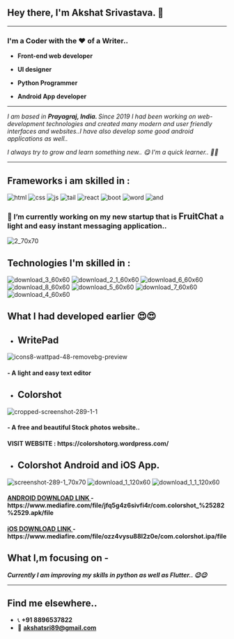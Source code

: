 ## Hey there, <b>I'm Akshat Srivastava.</b> 👋 
<hr>

### I'm a Coder with the ❤️ of a Writer..
- <b bgcolor="yellow"> Front-end web developer </b>
- <b> UI designer</b>
- <b> Python Programmer </b>

- <b> Android App developer </b>
<hr>
<i> I am based in <b>Prayagraj, India. </b>
Since 2019 I had been working on web-development technologies and created many modern and user friendly interfaces and websites..I have also develop some good android applications as well..</i>



<i>I always try to grow and learn something new..  😋    I'm a quick learner..  🥰🥰
</i>
<hr>


## Frameworks i am skilled in :

![html](https://user-images.githubusercontent.com/82876692/125975665-35765e1e-8361-4b04-a2b1-2da2ec8ffdfe.png)   ![css](https://user-images.githubusercontent.com/82876692/125975681-8c47562f-a74b-4790-b2e0-7bea1fc7cb11.png)   ![js](https://user-images.githubusercontent.com/82876692/125975703-dde01d97-e196-441d-9bed-10b0afa513f6.png)   ![tail](https://user-images.githubusercontent.com/82876692/125975729-a8fb85fc-c4ca-476c-859b-299cf15eca71.png)   ![react](https://user-images.githubusercontent.com/82876692/125975742-d5e9fc27-f4a6-4e6a-b3a5-667cbfcd9d00.png)   ![boot](https://user-images.githubusercontent.com/82876692/125975846-506d9b71-f454-4e36-ac66-d0b24487ee60.jpg)   ![word](https://user-images.githubusercontent.com/82876692/125975889-080ad153-9e31-405a-95b1-e60198d7a303.png)   ![and](https://user-images.githubusercontent.com/82876692/125975935-868169f2-68f6-4e44-808b-d3fbb1933325.jpg)


###  🔭 I’m currently working on my new startup that is <b><big> FruitChat </big></b> a light and easy instant messaging application..








![2_70x70](https://user-images.githubusercontent.com/82876692/126030663-682e78a4-3ee7-455d-96d7-5d6a1f9c6771.png)


## Technologies I'm skilled in :

![download_3_60x60](https://user-images.githubusercontent.com/82876692/126031689-cae258b1-85da-4ed5-8595-fb0746e6342f.png)  ![download_2_1_60x60](https://user-images.githubusercontent.com/82876692/126031711-602cd51d-7646-4a54-b3b5-0df6aa6f08b4.png)  ![download_6_60x60](https://user-images.githubusercontent.com/82876692/126031751-8666181f-c9a1-4f8f-92f0-63d949fa864b.png)   ![download_8_60x60](https://user-images.githubusercontent.com/82876692/126031772-2980cfea-2c63-4e38-86fb-c54c6682c2c4.png)   ![download_5_60x60](https://user-images.githubusercontent.com/82876692/126031798-7e15db4c-204c-4826-9277-a15c433f51d0.png)   ![download_7_60x60](https://user-images.githubusercontent.com/82876692/126031816-dd4ba1b9-abaf-4550-989d-3037b6d06c5f.png)   ![download_4_60x60](https://user-images.githubusercontent.com/82876692/126031831-e92830e1-3e9b-4105-bbb5-02ac9a8ec955.png)




## What I had developed earlier  😍😍

- <h2> <b> WritePad </b> </h2>
   
![icons8-wattpad-48-removebg-preview](https://user-images.githubusercontent.com/82876692/122687531-8a93b380-d234-11eb-84ff-fdf9befaf866.png)
<h4>- A light and easy text editor </h4>

- <h2> <b> Colorshot </b></h2>

![cropped-screenshot-289-1-1](https://user-images.githubusercontent.com/82876692/122687606-f544ef00-d234-11eb-89f5-a2825fef0e50.png)
<h4>- A free and beautiful Stock photos website.. </h4>
<h4> VISIT WEBSITE : https://colorshotorg.wordpress.com/ </h4>

- <h2> <b> Colorshot Android and iOS App.</b></h2>
![screenshot-289-1_70x70](https://user-images.githubusercontent.com/82876692/126030721-98f23296-e81f-4a7e-a761-969319bae35b.png)   ![download_1_120x60](https://user-images.githubusercontent.com/82876692/126030952-edb539ce-7244-4179-b7c6-5b9129e0f8d3.png)   ![download_1_1_120x60](https://user-images.githubusercontent.com/82876692/126030955-ff7ff0a6-e2fd-47be-b165-76b0ee5d850f.png)



<h4> <U>ANDROID DOWNLOAD LINK </U> - https://www.mediafire.com/file/jfq5g4z6sivfi4r/com.colorshot_%25282%2529.apk/file </h4>
<h4> <U>iOS DOWNLOAD LINK </U> - https://www.mediafire.com/file/ozz4vysu88l2z0e/com.colorshot.ipa/file </h4>

## What I,m focusing on -

<b><i> Currently I am improving my skills in python as well as Flutter..  😉😉</i> </b>

<hr>

## Find me elsewhere..

- 📞  <b> +91 8896537822 </b>
-  📧    <b>   akshatsri89@gmail.com </b>













